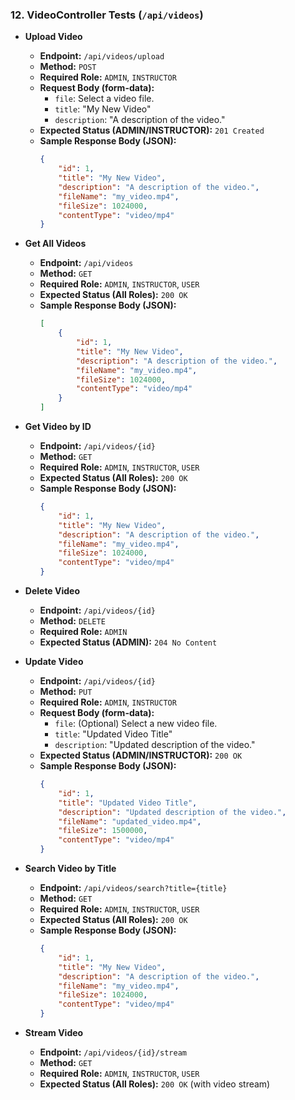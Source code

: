 ### 12. VideoController Tests (`/api/videos`)

*   **Upload Video**
    *   **Endpoint:** `/api/videos/upload`
    *   **Method:** `POST`
    *   **Required Role:** `ADMIN`, `INSTRUCTOR`
    *   **Request Body (form-data):**
        *   `file`: Select a video file.
        *   `title`: "My New Video"
        *   `description`: "A description of the video."
    *   **Expected Status (ADMIN/INSTRUCTOR):** `201 Created`
    *   **Sample Response Body (JSON):**
        ```json
        {
            "id": 1,
            "title": "My New Video",
            "description": "A description of the video.",
            "fileName": "my_video.mp4",
            "fileSize": 1024000,
            "contentType": "video/mp4"
        }
        ```

*   **Get All Videos**
    *   **Endpoint:** `/api/videos`
    *   **Method:** `GET`
    *   **Required Role:** `ADMIN`, `INSTRUCTOR`, `USER`
    *   **Expected Status (All Roles):** `200 OK`
    *   **Sample Response Body (JSON):**
        ```json
        [
            {
                "id": 1,
                "title": "My New Video",
                "description": "A description of the video.",
                "fileName": "my_video.mp4",
                "fileSize": 1024000,
                "contentType": "video/mp4"
            }
        ]
        ```

*   **Get Video by ID**
    *   **Endpoint:** `/api/videos/{id}`
    *   **Method:** `GET`
    *   **Required Role:** `ADMIN`, `INSTRUCTOR`, `USER`
    *   **Expected Status (All Roles):** `200 OK`
    *   **Sample Response Body (JSON):**
        ```json
        {
            "id": 1,
            "title": "My New Video",
            "description": "A description of the video.",
            "fileName": "my_video.mp4",
            "fileSize": 1024000,
            "contentType": "video/mp4"
        }
        ```

*   **Delete Video**
    *   **Endpoint:** `/api/videos/{id}`
    *   **Method:** `DELETE`
    *   **Required Role:** `ADMIN`
    *   **Expected Status (ADMIN):** `204 No Content`

*   **Update Video**
    *   **Endpoint:** `/api/videos/{id}`
    *   **Method:** `PUT`
    *   **Required Role:** `ADMIN`, `INSTRUCTOR`
    *   **Request Body (form-data):**
        *   `file`: (Optional) Select a new video file.
        *   `title`: "Updated Video Title"
        *   `description`: "Updated description of the video."
    *   **Expected Status (ADMIN/INSTRUCTOR):** `200 OK`
    *   **Sample Response Body (JSON):**
        ```json
        {
            "id": 1,
            "title": "Updated Video Title",
            "description": "Updated description of the video.",
            "fileName": "updated_video.mp4",
            "fileSize": 1500000,
            "contentType": "video/mp4"
        }
        ```

*   **Search Video by Title**
    *   **Endpoint:** `/api/videos/search?title={title}`
    *   **Method:** `GET`
    *   **Required Role:** `ADMIN`, `INSTRUCTOR`, `USER`
    *   **Expected Status (All Roles):** `200 OK`
    *   **Sample Response Body (JSON):**
        ```json
        {
            "id": 1,
            "title": "My New Video",
            "description": "A description of the video.",
            "fileName": "my_video.mp4",
            "fileSize": 1024000,
            "contentType": "video/mp4"
        }
        ```

*   **Stream Video**
    *   **Endpoint:** `/api/videos/{id}/stream`
    *   **Method:** `GET`
    *   **Required Role:** `ADMIN`, `INSTRUCTOR`, `USER`
    *   **Expected Status (All Roles):** `200 OK` (with video stream)
